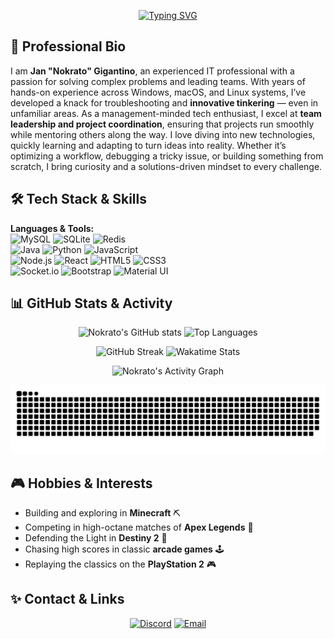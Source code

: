 <div align="center">

[![Typing SVG](https://readme-typing-svg.demolab.com?font=Press+Start+2P&size=25&pause=1000&color=F700F7&center=true&vCenter=true&width=500&height=60&lines=Hello%2C+I'm+Nokrato;Problem+Solver;Tech+Manager;Innovative+Tinkerer;Retro+Gamer)](https://git.io/typing-svg)

</div>

## 💼 Professional Bio  
I am **Jan "Nokrato" Gigantino**, an experienced IT professional with a passion for solving complex problems and leading teams. With years of hands-on experience across Windows, macOS, and Linux systems, I’ve developed a knack for troubleshooting and **innovative tinkering** — even in unfamiliar areas. As a management-minded tech enthusiast, I excel at **team leadership and project coordination**, ensuring that projects run smoothly while mentoring others along the way. I love diving into new technologies, quickly learning and adapting to turn ideas into reality. Whether it’s optimizing a workflow, debugging a tricky issue, or building something from scratch, I bring curiosity and a solutions-driven mindset to every challenge.

## 🛠 Tech Stack & Skills  
**Languages & Tools:**  
![MySQL](https://img.shields.io/badge/-MySQL-4479A1?logo=mysql&logoColor=white&style=for-the-badge) 
![SQLite](https://img.shields.io/badge/-SQLite-003B57?logo=sqlite&logoColor=white&style=for-the-badge) 
![Redis](https://img.shields.io/badge/-Redis-D82C20?logo=redis&logoColor=white&style=for-the-badge)  
![Java](https://img.shields.io/badge/-Java-ED8B00?logo=openjdk&logoColor=white&style=for-the-badge) 
![Python](https://img.shields.io/badge/-Python-3776AB?logo=python&logoColor=white&style=for-the-badge) 
![JavaScript](https://img.shields.io/badge/-JavaScript-F7DF1E?logo=javascript&logoColor=black&style=for-the-badge)  
![Node.js](https://img.shields.io/badge/-Node.js-339933?logo=nodedotjs&logoColor=white&style=for-the-badge) 
![React](https://img.shields.io/badge/-React-20232A?logo=react&logoColor=61DAFB&style=for-the-badge) 
![HTML5](https://img.shields.io/badge/-HTML5-E34F26?logo=html5&logoColor=white&style=for-the-badge) 
![CSS3](https://img.shields.io/badge/-CSS3-1572B6?logo=css3&logoColor=white&style=for-the-badge)  
![Socket.io](https://img.shields.io/badge/-Socket.io-000000?logo=socketdotio&logoColor=white&style=for-the-badge) 
![Bootstrap](https://img.shields.io/badge/-Bootstrap-7952B3?logo=bootstrap&logoColor=white&style=for-the-badge) 
![Material UI](https://img.shields.io/badge/-Material%20UI-0081CB?logo=mui&logoColor=white&style=for-the-badge)  

## 📊 GitHub Stats & Activity  
<p align="center"> 
  <img src="https://github-readme-stats.vercel.app/api?username=Nokrato&show_icons=true&theme=synthwave" alt="Nokrato's GitHub stats" height="165" /> 
  <img src="https://github-readme-stats.vercel.app/api/top-langs/?username=Nokrato&layout=compact&theme=synthwave" alt="Top Languages" height="165" />
</p>

<p align="center">
  <img src="https://github-readme-streak-stats.demolab.com?user=Nokrato&theme=synthwave&hide_border=true&background=00000000" alt="GitHub Streak" height="165"/>
  <img src="https://github-readme-stats.vercel.app/api/wakatime?username=Nokrato&theme=synthwave&layout=compact" alt="Wakatime Stats" height="165" />
</p>

<p align="center"> 
  <img src="https://github-readme-activity-graph.cyclic.app/graph?username=Nokrato&theme=github-compact&hide_border=true&area=true" alt="Nokrato's Activity Graph" /> 
</p>

<p align="center">
  <img src="https://raw.githubusercontent.com/Nokrato/Nokrato/output/github-contribution-grid-snake.svg" alt="GitHub Contribution Snake Animation" />
</p>

## 🎮 Hobbies & Interests  
- Building and exploring in **Minecraft** ⛏️  
- Competing in high-octane matches of **Apex Legends** 🔫  
- Defending the Light in **Destiny 2** 🚀  
- Chasing high scores in classic **arcade games** 🕹️  
- Replaying the classics on the **PlayStation 2** 🎮  

## ✨ Contact & Links  
<p align="center">
  <a href="https://discord.gg/PkYRf7E5qW" target="_blank"><img src="https://img.shields.io/badge/Discord-7289DA?style=for-the-badge&logo=discord&logoColor=white" alt="Discord"></a> 
  <a href="mailto:jangyga@gmail.com"><img src="https://img.shields.io/badge/Email-D14836?style=for-the-badge&logo=gmail&logoColor=white" alt="Email"></a> 
</p>
